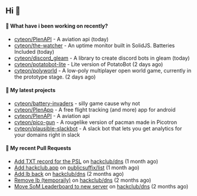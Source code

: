 ## Hi 👋

#### 👀 What have i been working on recently?

- [cyteon/PlenAPI](https://github.com/cyteon/PlenAPI) - A aviation api (today)
- [cyteon/the-watcher](https://github.com/cyteon/the-watcher) - An uptime monitor built in SolidJS. Batteries Included (today)
- [cyteon/discord_gleam](https://github.com/cyteon/discord_gleam) - A library to create discord bots in gleam (today)
- [cyteon/potatobot-lite](https://github.com/cyteon/potatobot-lite) - Lite version of PotatoBot (2 days ago)
- [cyteon/polyworld](https://github.com/cyteon/polyworld) - A low-poly multiplayer open world game, currently in the prototype stage.  (2 days ago)

#### 🌱 My latest projects

- [cyteon/battery-invaders](https://github.com/cyteon/battery-invaders) - silly game cause why not
- [cyteon/PlenApp](https://github.com/cyteon/PlenApp) - A free flight tracking (and more) app for android
- [cyteon/PlenAPI](https://github.com/cyteon/PlenAPI) - A aviation api
- [cyteon/pico-gun](https://github.com/cyteon/pico-gun) - A rougelike version of pacman made in Picotron
- [cyteon/plausible-slackbot](https://github.com/cyteon/plausible-slackbot) - A slack bot that lets you get analytics for your domains right in slack

#### 🔨 My recent Pull Requests

- [Add TXT record for the PSL](https://github.com/hackclub/dns/pull/1981) on [hackclub/dns](https://github.com/hackclub/dns) (1 month ago)
- [Add hackclub.app](https://github.com/publicsuffix/list/pull/2579) on [publicsuffix/list](https://github.com/publicsuffix/list) (1 month ago)
- [Add lb back](https://github.com/hackclub/dns/pull/1910) on [hackclub/dns](https://github.com/hackclub/dns) (2 months ago)
- [Remove lb (temporaily)](https://github.com/hackclub/dns/pull/1909) on [hackclub/dns](https://github.com/hackclub/dns) (2 months ago)
- [Move SoM Leaderboard to new server](https://github.com/hackclub/dns/pull/1908) on [hackclub/dns](https://github.com/hackclub/dns) (2 months ago)
